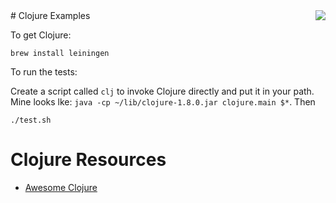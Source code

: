 <img align="right" src="https://raw.githubusercontent.com/rtoal/polyglot/master/resources/clojure-logo-300.png">
# Clojure Examples

To get Clojure:

```
brew install leiningen
```

To run the tests:

Create a script called `clj` to invoke Clojure directly and
put it in your path. Mine looks lke:
`java -cp ~/lib/clojure-1.8.0.jar clojure.main $*`. Then


```
./test.sh
```

# Clojure Resources

* [Awesome Clojure](https://github.com/razum2um/awesome-clojure)
